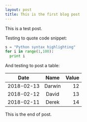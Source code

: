 ```yaml
---
layout: post
title: This is the first blog post
---
```


This is a test post.

Testing to quote code snippet:

```python
s = "Python syntax highlighting"
for i in range(1,100):
  print i
```

And testing to post a table:

| Date        | Name           | Value  |
| ------------- |:-------------:| -----:|
| 2018-02-13      | Darwin | 12 |
| 2018-02-12      | David      |   13 |
| 2018-02-11   | Derek     |   14 |

This is the end of post.
